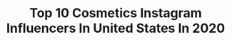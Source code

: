 ---
title: Top 10 Cosmetics Instagram Influencers In United States In 2020
description: >-
  Find top cosmetics Instagram influencers in United States in 2020. Most popular hashtags: #instagood #love #sponsored.
platform: Instagram
hits: 1652
text_top: Identify the most popular Instagram influencers on inBeat.
text_bottom: Our search engine has 1652 Instagram influencers like this in United States for you to pitch.
profiles:
  - username: "jenndancing"
    fullname: >-
      Jenn Dancer
    bio: >-
      Business owner: Qtown Fitness Non For Profit: Dancer Love Foundation 🧡 Jesus Lover Wife to @samdancing Codes 💧Sweat Cosmetics:JENN
    location: "United States"
    followers: 54142
    engagement: 380
    commentsToLikes: 0.063374
    id: ck5q3rcskm2oy0i11hh9xh5kk
    verified: false
    hashtags: "#fundraiser, #babystar, #qtownfitness, #birthfit"
  - username: "graytdaysahead"
    fullname: >-
      Michele
    bio: >-
      Wildflower 🙏🌻 • 📿 Spirit Jewelry Maker 👕 Creator 💜 Kantha Bae Affiliate 💙🇬🇷 Korres Affiliate 👩‍🦳 Maison_276 Ambassador💥 BOOM! Cosmetics Ambassador
    location: "United States"
    followers: 16576
    engagement: 499
    commentsToLikes: 0.092086
    id: ckaou21vnygd60i78yvwy4b28
    verified: false
    hashtags: "#artinaging, #instagray, #14weeks14colors, #naturalgreyhair"
  - username: "ruthberginmakeupartist"
    fullname: >-
      Ruth Bergin
    bio: >-
      💫Freelance Irish MakeUp Artist 💫 South Dublin / Laois📍 BA @rebeluna_cosmetics Agent @23theagency All bookings Facebook or email 🔽🔽🔽🔽
    location: "United States"
    followers: 42910
    engagement: 323
    commentsToLikes: 0.064161
    id: ck55lzp0f2uon0i11gbthkvom
    verified: false
    hashtags: "#euphoria, #awstyle, #ad, #makeupreels"
  - username: "bossomakeupbeverlyhills"
    fullname: >-
      Kimberley Bosso
    bio: >-
      Creator: Bosso Cosmetics Beverly Hills 💋Celeb MUA❤️ CEO/Educator of BOSSO 6 Day Intensive Makeup Course💋SHOP
    location: "United States"
    followers: 35946
    engagement: 644
    commentsToLikes: 0.036068
    id: ck6ua08ua0q1x0j716y3puj94
    verified: false
    hashtags: "#spreadlove, #sponsored, #ad, #pinargultekin"
  - username: "georgie"
    fullname: >-
      GEORGIE
    bio: >-
      i like to make cruelty free and vegan cosmetics follow my beauty brand ♡ @georgiecosmetics
    location: "United States"
    followers: 39601
    engagement: 237
    commentsToLikes: 0.105549
    id: ck6tnqom8adn00j7133la5pad
    verified: true
    hashtags: "#crueltyfree, #georgiecosmetics, #newlaunch, #vegan"
  - username: "kkapinos"
    fullname: >-
      Kim Kapinos (Townsend)
    bio: >-
      Running and Cosmetics. Executive with Estee Lauder Companies. Alex's mom. Athlete👊🏼 13.1x82👉🏼1:20• 26.2x23👉🏼2:58. London 2021. Coyote 🐺❤️
    location: "United States"
    followers: 6615
    engagement: 1164
    commentsToLikes: 0.093741
    id: ck138xzj3ikld0i19qq3yxl1x
    verified: false
    hashtags: "#nofilter, #utah, #justdoit, #halfmarathon"
  - username: "alohaangelica"
    fullname: >-
      angelica🌻
    bio: >-
      🌴Honolulu, HI. 💪🏼Owner @shopalohabands 💉Cosmetic Nursing Student ↓ 𝐄𝐗𝐂𝐋𝐔𝐒𝐈𝐕𝐄 𝐂𝐎𝐍𝐓𝐄𝐍𝐓
    location: "United States"
    followers: 202918
    engagement: 465
    commentsToLikes: 0.018391
    id: ck5c4hwu01e1p0i11wh0qzbfu
    verified: false
    hashtags: ""
  - username: "andreabzzz"
    fullname: >-
      Andrea Moscon
    bio: >-
      Doctor in kinesiology & lifestyle coach🇮🇹 My new natural cosmetics line vegan certified Is out now😍↙️🍃 @onlyforcosmetics
    location: "United States"
    followers: 431291
    engagement: 458
    commentsToLikes: 0.062062
    id: ck14jk34nkrcm0i19u4kn8iay
    verified: true
    hashtags: "#iphonesia, #fitness, #popular, #andreabzzz"
  - username: "jennaboron"
    fullname: >-
      jenna boron | BALANCE & CHAOS
    bio: >-
      • blogger, cosmetic nurse, #bridetobe • i don’t have a niche • life | style | beauty | things i love • jenna@balanceandchaos.com
    location: "United States"
    followers: 34333
    engagement: 180
    commentsToLikes: 0.082816
    id: ck6ue84ujpd8c0j71sqbi3bgd
    verified: false
    hashtags: "#skincare, #imwithsteve, #hmxme, #onehope"
  - username: "pinkishpiendel"
    fullname: >-
      🧚🏻 Kayleigh ✨
    bio: >-
      💘 pink-ish pee-en-del 🇬🇧 UK based ⚡️ PINKISH20 = 20% off @glisten_cosmetics
    location: "United States"
    followers: 120964
    engagement: 925
    commentsToLikes: 0.007840
    id: ck138d38rfni00i19zj40hez4
    verified: false
    hashtags: "#reels, #makeupartist, #hudabeauty, #makeup"
---